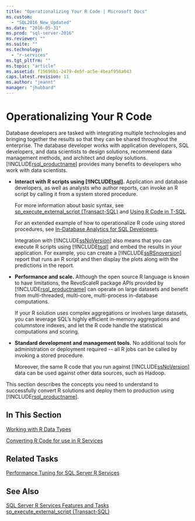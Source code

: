 ```yaml
---
title: "Operationalizing Your R Code | Microsoft Docs"
ms.custom: 
  - "SQL2016_New_Updated"
ms.date: "2016-05-31"
ms.prod: "sql-server-2016"
ms.reviewer: ""
ms.suite: ""
ms.technology: 
  - "r-services"
ms.tgt_pltfrm: ""
ms.topic: "article"
ms.assetid: f15696b1-2479-4e5f-ac5e-4beaf958a043
caps.latest.revision: 11
ms.author: "jeannt"
manager: "jhubbard"
---
```

# Operationalizing Your R Code
  Database developers are tasked with integrating multiple technologies and bringing together the results so that they can be shared throughout the enterprise. The database developer works with application developers, SQL developers, and data scientists to design solutions, recommend data management methods, and architect and deploy solutions. [!INCLUDE[rsql_productname](../../advanced-analytics/r-services/includes/rsql-productname-md.md)] provides many benefits to developers who work with data scientists.  
  
-   **Interact with R scripts using [!INCLUDE[tsql](../../advanced-analytics/r-services/includes/tsql-md.md)].** Application and database developers, as well as analysts who author reports, can invoke an R script by calling it from a system stored procedure.  
  
     For more information about basic syntax, see [sp_execute_external_script &#40;Transact-SQL&#41;](../../relational-databases/reference/system-stored-procedures/sp-execute-external-script-transact-sql.md) and [Using R Code in T-SQL](../../advanced-analytics/r-services/tutorials/using-r-code-in-transact-sql-sql-server-r-services.md).  
 
    For an extended example of how to operationalize R code using stored procedures, see [In-Database Analytics for SQL Developers](../../advanced-analytics/r-services/tutorials/in-database-advanced-analytics-for-sql-developers-tutorial.md).
  
     Integration with [!INCLUDE[ssNoVersion](../../advanced-analytics/r-services/includes/ssnoversion-md.md)] also means that you can execute R scripts using [!INCLUDE[tsql](../../advanced-analytics/r-services/includes/tsql-md.md)] and embed the results in your application. For example, you can create a [!INCLUDE[ssRSnoversion](../../advanced-analytics/r-services/includes/ssrsnoversion-md.md)] report that runs an R script and then display the plots along with the predictions in the report.  
  
-   **Performance and scale.** Although the open source R language is known to have limitations, the RevoScaleR package APIs provided by [!INCLUDE[rsql_productname](../../advanced-analytics/r-services/includes/rsql-productname-md.md)] can operate on large datasets and benefit from multi-threaded, multi-core, multi-process in-database computations.  
  
     If your R solution uses complex aggregations or involves large datasets, you can leverage SQL’s highly efficient in-memory aggregations and columnstore indexes, and let the R code handle the statistical computations and scoring.  
  
-   **Standard development and management tools.** No additional tools for administration or deployment required -- all R jobs can be called by invoking a stored procedure.  
  
     Moreover, the same R code that you run against [!INCLUDE[ssNoVersion](../../advanced-analytics/r-services/includes/ssnoversion-md.md)] data can be used against other data sources, such as Hadoop.  
  
 This section describes the concepts you need to understand to successfully convert R solutions and deploy them to production using [!INCLUDE[rsql_productname](../../advanced-analytics/r-services/includes/rsql-productname-md.md)].  
  
## In This Section

[Working with R Data Types](../../advanced-analytics/r-services/working-with-r-data-types.md)

[Converting R Code for use in R Services](../../advanced-analytics/r-services/converting-r-code-for-use-in-r-services.md)

##  <a name="bkmk_RelatedTasks"></a> Related Tasks  
  
[Performance Tuning for SQL Server R Services](../../advanced-analytics/r-services/sql-server-r-services-performance-tuning.md)
 
## See Also  
 [SQL Server R Services Features and Tasks](../../advanced-analytics/r-services/sql-server-r-services-features-and-tasks.md)   
 [sp_execute_external_script &#40;Transact-SQL&#41;](../../relational-databases/reference/system-stored-procedures/sp-execute-external-script-transact-sql.md)  
  
  
